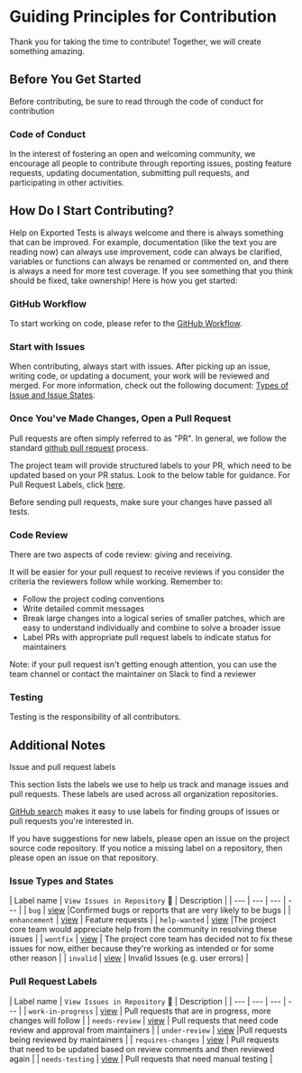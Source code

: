 
# Guiding Principles for Contribution

Thank you for taking the time to contribute! Together, we will create something amazing.

## Before You Get Started

Before contributing, be sure to read through the code of conduct for contribution

### Code of Conduct

In the interest of fostering an open and welcoming community, we encourage all people to contribute through reporting issues, posting feature requests, updating documentation, submitting pull requests, and participating in other activities.

## How Do I Start Contributing?

Help on Exported Tests is always welcome and there is always something that can be improved. For example, documentation (like the text you are reading now) can always use improvement, code can always be clarified, variables or functions can always be renamed or commented on, and there is always a need for more test coverage. If you see something that you think should be fixed, take ownership! Here is how you get started:

### GitHub Workflow

To start working on code, please refer to the [GitHub Workflow](https://guides.github.com/activities/forking/).

### Start with Issues

When contributing, always start with issues. After picking up an issue, writing code, or updating a document, your work will be reviewed and merged. For more information, check out the following document: [Types of Issue and Issue States](#type-of-issue-and-issue-state).

### Once You've Made Changes, Open a Pull Request

Pull requests are often simply referred to as "PR". In general, we follow the standard [github pull request](https://help.github.com/en/articles/about-pull-requests) process.

The project team will provide structured labels to your PR, which need to be updated based on your PR status. Look to the below table for guidance. For Pull Request Labels, click [here](#Pull-request-labels).

Before sending pull requests, make sure your changes have passed all tests.

### Code Review

There are two aspects of code review: giving and receiving.

It will be easier for your pull request to receive reviews if you consider the criteria the reviewers follow while working. Remember to:

* Follow the project coding conventions
* Write detailed commit messages
* Break large changes into a logical series of smaller patches, which are easy to understand individually and combine to solve a broader issue
* Label PRs with appropriate pull request labels to indicate status for maintainers

Note: if your pull request isn't getting enough attention, you can use the team channel or contact the maintainer on Slack to find a reviewer

### Testing

Testing is the responsibility of all contributors.

## Additional Notes

Issue and pull request labels

This section lists the labels we use to help us track and manage issues and pull requests. These labels are used across all organization repositories.

[GitHub search](https://help.github.com/en/articles/searching-issues-and-pull-requests) makes it easy to use labels for finding groups of issues or pull requests you're interested in.

If you have suggestions for new labels, please open an issue on the project source code repository. If you notice a missing label on a repository, then please open an issue on that repository.

### Issue Types and States

| Label name | `View Issues in Repository` :mag_right: | Description |
| --- | --- | --- | --- |
| `bug` | [view][search-repo-label-bug] |Confirmed bugs or reports that are very likely to be bugs |
| `enhancement` | [view][search-repo-label-feature] | Feature requests |
| `help-wanted` | [view][search-repo-label-help-wanted] |The project core team would appreciate help from the community in resolving these issues |
| `wontfix` | [view][search-repo-label-wontfix] | The project core team has decided not to fix these issues for now, either because they're working as intended or for some other reason |
| `invalid` | [view][search-repo-label-invalid] | Invalid Issues (e.g. user errors) |

[search-repo-label-feature]: https://github.com/search?q=is%3Aopen+is%3Aissue+repo%3AIBM%2Fexported-tests+label%3Aenhancement
[search-repo-label-bug]: https://github.com/search?q=is%3Aopen+is%3Aissue+repo%3AIBM%2Fexported-tests+label%3Abug
[search-repo-label-help-wanted]: https://github.com/search?q=is%3Aopen+is%3Aissue+repo%3Awatson-health-transformation%2Finnersource-guidance+label%3Ahelp-wanted
[search-repo-label-wontfix]: https://github.com/search?q=is%3Aopen+is%3Aissue+repo%3AIBM%2Fexported-tests+label%3Awontfix
[search-repo-label-invalid]: https://github.com/search?q=is%3Aopen+is%3Aissue+repo%3AIBM%2Fexported-tests+label%3Ainvalid

### Pull Request Labels

| Label name | `View Issues in Repository` :mag_right: | Description |
| --- | --- | --- | --- |
| `work-in-progress` | [view][search-repo-label-progress] | Pull requests that are in progress, more changes will follow |
| `needs-review` | [view][search-repo-label-need-review] | Pull requests that need code review and approval from maintainers |
| `under-review` | [view][search-repo-label-under-review] |Pull requests being reviewed by maintainers |
| `requires-changes` | [view][search-repo-label-changes] | Pull requests that need to be updated based on review comments and then reviewed again |
| `needs-testing` | [view][search-repo-label-testing] | Pull requests that need manual testing |

[search-repo-label-progress]: https://github.com/search?q=is%3Aopen+is%3Aissue+repo%3AIBM%2Fexported-tests+label%3Awork-in-progress
[search-repo-label-need-review]: https://github.com/search?q=is%3Aopen+is%3Aissue+repo%3AIBM%2Fexported-tests+label%3Aneeds-review
[search-repo-label-under-review]: https://github.com/search?q=is%3Aopen+is%3Aissue+repo%3AIBM%2Fexported-tests+label%3Aunder-review
[search-repo-label-changes]: https://github.com/search?q=is%3Aopen+is%3Aissue+repo%3Awatson-health-transformation%2Finnersource-guidance+label%3Arequires-changes
[search-repo-label-testing]: https://github.com/search?q=is%3Aopen+is%3Aissue+repo%3AIBM%2Fexported-tests+label%3Aneeds-testing
